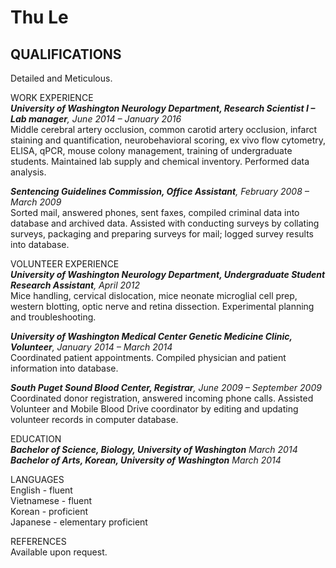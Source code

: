 # Thu Le

## QUALIFICATIONS  
Detailed and Meticulous.

WORK EXPERIENCE  
_**University of Washington Neurology Department, Research Scientist I – Lab manager**, June 2014 – January 2016_  
Middle cerebral artery occlusion, common carotid artery occlusion, infarct staining and quantification, neurobehavioral scoring, ex vivo flow cytometry, ELISA, qPCR, mouse colony management, training of undergraduate students. Maintained lab supply and chemical inventory. Performed data analysis.

_**Sentencing Guidelines Commission, Office Assistant**, February 2008 – March 2009_  
Sorted mail, answered phones, sent faxes, compiled criminal data into database and archived data. Assisted with conducting surveys by collating surveys, packaging and preparing surveys for mail; logged survey results into database.

VOLUNTEER EXPERIENCE  
_**University of Washington Neurology Department, Undergraduate Student Research Assistant**, April 2012_  
Mice handling, cervical dislocation, mice neonate microglial cell prep, western blotting, optic nerve and retina dissection. Experimental planning and troubleshooting.

_**University of Washington Medical Center Genetic Medicine Clinic, Volunteer**, January 2014 – March 2014_  
Coordinated patient appointments. Compiled physician and patient information into database.
	
_**South Puget Sound Blood Center, Registrar**, June 2009 – September 2009_  
Coordinated donor registration, answered incoming phone calls.
Assisted Volunteer and Mobile Blood Drive coordinator by editing and updating volunteer records in computer database.

EDUCATION  
_**Bachelor of Science, Biology, University of Washington** March 2014_  
_**Bachelor of Arts, Korean, University of Washington** March 2014_

LANGUAGES  
English - fluent  
Vietnamese - fluent  
Korean - proficient  
Japanese - elementary proficient

REFERENCES  
Available upon request.
